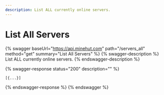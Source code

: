 ```yaml
---
description: List ALL currently online servers.
---
```


# List All Servers

{% swagger baseUrl="https://api.minehut.com" path="/servers_all" method="get" summary="List All Servers" %}
{% swagger-description %}
List ALL currently online servers.
{% endswagger-description %}

{% swagger-response status="200" description="" %}
```
[{...}]
```
{% endswagger-response %}
{% endswagger %}
